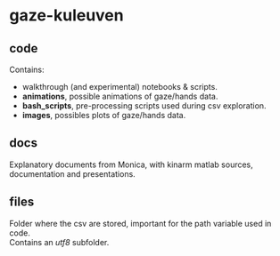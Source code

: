 # gaze-kuleuven


## code
Contains:
- walkthrough (and experimental) notebooks & scripts.
- **animations**, possible animations of gaze/hands data.
- **bash_scripts**, pre-processing scripts used during csv exploration. 
- **images**, possibles plots of gaze/hands data.
## docs
Explanatory documents from Monica, with kinarm matlab sources, documentation and presentations.
## files
Folder where the csv are stored, important for the path variable used in code.  
Contains an *utf8* subfolder. 
